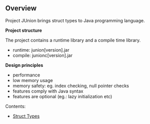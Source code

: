 ## Overview

Project JUnion brings struct types to Java programming language.

**Project structure**

The project contains a runtime library and a compile time library.
* runtime: junion[version].jar
* compile: junionc[version].jar

**Design principles**

* performance
* low memory usage
* memory safety: eg. index checking, null pointer checks
* features comply with Java syntax
* features are optional (eg.: lazy initialization etc)
 
Contents:
* [Struct Types](structs.md)
